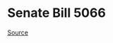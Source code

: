 # Senate Bill 5066

[Source](http://lawfilesext.leg.wa.gov/biennium/2021-22/Xml/Bills/Senate%20Bills/5066.xml)